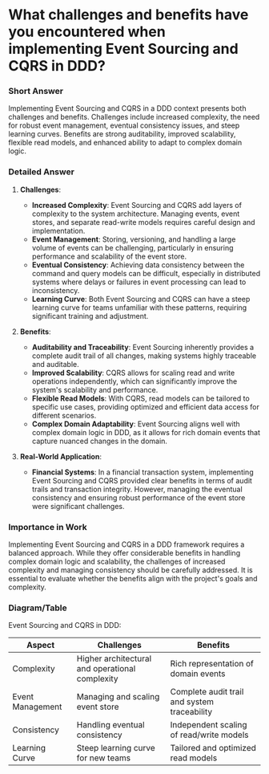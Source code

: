 # What challenges and benefits have you encountered when implementing Event Sourcing and CQRS in DDD?

### Short Answer
Implementing Event Sourcing and CQRS in a DDD context presents both challenges and benefits. Challenges include increased complexity, the need for robust event management, eventual consistency issues, and steep learning curves. Benefits are strong auditability, improved scalability, flexible read models, and enhanced ability to adapt to complex domain logic.

### Detailed Answer
1. **Challenges**:
    - **Increased Complexity**: Event Sourcing and CQRS add layers of complexity to the system architecture. Managing events, event stores, and separate read-write models requires careful design and implementation.
    - **Event Management**: Storing, versioning, and handling a large volume of events can be challenging, particularly in ensuring performance and scalability of the event store.
    - **Eventual Consistency**: Achieving data consistency between the command and query models can be difficult, especially in distributed systems where delays or failures in event processing can lead to inconsistency.
    - **Learning Curve**: Both Event Sourcing and CQRS can have a steep learning curve for teams unfamiliar with these patterns, requiring significant training and adjustment.

2. **Benefits**:
    - **Auditability and Traceability**: Event Sourcing inherently provides a complete audit trail of all changes, making systems highly traceable and auditable.
    - **Improved Scalability**: CQRS allows for scaling read and write operations independently, which can significantly improve the system's scalability and performance.
    - **Flexible Read Models**: With CQRS, read models can be tailored to specific use cases, providing optimized and efficient data access for different scenarios.
    - **Complex Domain Adaptability**: Event Sourcing aligns well with complex domain logic in DDD, as it allows for rich domain events that capture nuanced changes in the domain.

3. **Real-World Application**:
    - **Financial Systems**: In a financial transaction system, implementing Event Sourcing and CQRS provided clear benefits in terms of audit trails and transaction integrity. However, managing the eventual consistency and ensuring robust performance of the event store were significant challenges.

### Importance in Work
Implementing Event Sourcing and CQRS in a DDD framework requires a balanced approach. While they offer considerable benefits in handling complex domain logic and scalability, the challenges of increased complexity and managing consistency should be carefully addressed. It is essential to evaluate whether the benefits align with the project's goals and complexity.

### Diagram/Table
Event Sourcing and CQRS in DDD:

| Aspect            | Challenges                                    | Benefits                                    |
|-------------------|-----------------------------------------------|---------------------------------------------|
| Complexity        | Higher architectural and operational complexity | Rich representation of domain events       |
| Event Management  | Managing and scaling event store              | Complete audit trail and system traceability |
| Consistency       | Handling eventual consistency                 | Independent scaling of read/write models   |
| Learning Curve    | Steep learning curve for new teams            | Tailored and optimized read models          |
